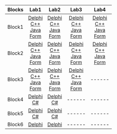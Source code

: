 <table>
    <thead>
        <tr>
            <th>Blocks</th>
            <th>Lab1</th>
            <th>Lab2</th>
            <th>Lab3</th>
            <th>Lab4</th>
        </tr>
    </thead>
    <tbody>
        <tr>
            <td align="center">Block1</td>
            <td align="center">
                <a href = "https://github.com/pavello06/OAiP/blob/master/Block1/Lab11/Delphi/Lab11.dpr">Delphi</a><br>
                <a href = "https://github.com/pavello06/OAiP/blob/master/Block1/Lab11/C%2B%2B/Lab11/Lab11.cpp">C++</a><br>
                <a href = "https://github.com/pavello06/OAiP/blob/master/Block1/Lab11/Java/Lab11/src/Main.java">Java</a><br>
                <a href = "https://github.com/pavello06/OAiP/blob/master/Forms/Lab11/Unit1.pas">Form</a>
            </td>
            <td align="center">
                <a href = "https://github.com/pavello06/OAiP/blob/master/Block1/Lab12/Delphi/Project2.dpr">Delphi</a><br>
                <a href = "https://github.com/pavello06/OAiP/blob/master/Block1/Lab12/C%2B%2B/Task/Task.cpp">C++</a><br>
                <a href = "https://github.com/pavello06/OAiP/blob/master/Block1/Lab12/Java/task/src/Main.java">Java</a><br>
                <a href = "https://github.com/pavello06/OAiP/blob/master/Forms/Lab12/Unit1.pas">Form</a>
            </td>
            <td align="center">
                <a href = "https://github.com/pavello06/OAiP/blob/master/Block1/Lab13/Delphi/Project3.dpr">Delphi</a><br>
                <a href = "https://github.com/pavello06/OAiP/blob/master/Block1/Lab13/C%2B%2B/Task/Task.cpp">C++</a><br>
                <a href = "https://github.com/pavello06/OAiP/tree/master/Block1/Lab13/Java/untitled/src/Main.java">Java</a><br>
                <a href = "https://github.com/pavello06/OAiP/blob/master/Forms/Lab13/Unit1.pas">Form</a>
            </td>
            <td align="center">
                <a href = "https://github.com/pavello06/OAiP/blob/master/Block1/Lab14/Delphi/Project4.dpr">Delphi</a><br>
                <a href = "https://github.com/pavello06/OAiP/blob/master/Block1/Lab14/C%2B%2B/Task/Task.cpp">C++</a><br>
                <a href = "https://github.com/pavello06/OAiP/tree/master/Block1/Lab14/Java/untitled/src/Main.java">Java</a><br>
                <a href = "https://github.com/pavello06/OAiP/blob/master/Forms/Lab14/Unit1.pas">Form</a>
            </td>
        </tr>
        <tr>
            <td align="center">Block2</td>
            <td align="center">
                <a href = "https://github.com/pavello06/OAiP/blob/master/Block2/Lab21/Delphi/Lab21.dpr">Delphi</a><br>
                <a href = "https://github.com/pavello06/OAiP/blob/master/Block2/Lab21/C%2B%2B/Lab21/Lab21.cpp">C++</a><br>
                <a href = "https://github.com/pavello06/OAiP/blob/master/Block2/Lab21/Java/Lab21/src/Main.java">Java</a><br>
                <a href = "https://github.com/pavello06/OAiP/blob/master/Forms/Lab21/Unit1.pas">Form</a>
            </td>
            <td align="center">
                <a href = "https://github.com/pavello06/OAiP/blob/master/Block2/Lab22/Delphi/Lab22.dpr">Delphi</a><br>
                <a href = "https://github.com/pavello06/OAiP/blob/master/Block2/Lab22/C%2B%2B/Lab22/Lab22.cpp">C++</a><br>
                <a href = "https://github.com/pavello06/OAiP/blob/master/Block2/Lab22/Java/Lab22/src/Main.java">Java</a><br>
                <a href = "https://github.com/pavello06/OAiP/blob/master/Forms/Lab22/Unit1.pas">Form</a>
            </td>
            <td align="center">
                <a href = "https://github.com/pavello06/OAiP/blob/master/Block2/Lab23/Delphi/Lab23.dpr">Delphi</a><br>
                <a href = "https://github.com/pavello06/OAiP/blob/master/Block2/Lab23/C%2B%2B/Lab23/Lab23.cpp">C++</a><br>
                <a href = "https://github.com/pavello06/OAiP/blob/master/Block2/Lab23/Java/Lab23/src/Main.java">Java</a><br>
                <a href = "https://github.com/pavello06/OAiP/blob/master/Forms/Lab23/Unit1.pas">Form</a>
            </td>
            <td align="center">
                <a href = "https://github.com/pavello06/OAiP/blob/master/Block2/Lab24/Delphi/Lab24.dpr">Delphi</a><br>
                <a href = "https://github.com/pavello06/OAiP/blob/master/Block2/Lab23/C%2B%2B/Lab23/Lab23.cpp">C++</a><br>
                <a href = "https://github.com/pavello06/OAiP/blob/master/Block2/Lab24/Java/Lab24/src/Main.java">Java</a><br>
                <a href = "https://github.com/pavello06/OAiP/blob/master/Forms/Lab24/Unit1.pas">Form</a>
            </td>
        </tr>
        <tr>
            <td align="center">Block3</td>
            <td align="center">
                <a href = "https://github.com/pavello06/OAiP/blob/master/Block3/Lab31/Delphi/Lab31.dpr">Delphi</a><br>
                <a href = "https://github.com/pavello06/OAiP/blob/master/Block3/Lab31/C%2B%2B/Lab31/Lab31.cpp">C++</a><br>
                <a href = "https://github.com/pavello06/OAiP/blob/master/Block3/Lab31/Java/Lab31/src/Main.java">Java</a><br>
                <a href = "https://github.com/pavello06/OAiP/blob/master/Forms/Lab31/Unit1.pas">Form</a>
            </td>
            <td align="center">
                <a href = "https://github.com/pavello06/OAiP/blob/master/Block3/Lab32/Delphi/Lab32.dpr">Delphi</a><br>
                <a href = "https://github.com/pavello06/OAiP/blob/master/Block3/Lab32/C%2B%2B/Lab32/Lab32.cpp">C++</a><br>
                <a href = "https://github.com/pavello06/OAiP/blob/master/Block3/Lab32/Java/Lab32/src/Main.java">Java</a><br>
                <a href = "https://github.com/pavello06/OAiP/blob/master/Forms/Lab32/Unit1.pas">Form</a>
            </td>
            <td align="center">
                <a href = "https://github.com/pavello06/OAiP/blob/master/Block3/Lab33/Delphi/Lab33.dpr">Delphi</a><br>
                <a href = "https://github.com/pavello06/OAiP/blob/master/Block3/Lab33/C%2B%2B/Lab33/Lab33.cpp">C++</a><br>
                <a href = "https://github.com/pavello06/OAiP/blob/master/Block3/Lab33/Java/Lab33/src/Main.java">Java</a><br>
                <a href = "https://github.com/pavello06/OAiP/blob/master/Forms/Lab33/Unit1.pas">Form</a>
            </td>
            <td align="center">------</td>
        </tr>
        <tr>
            <td align="center">Block4</td>
            <td align="center">
                <a href = "https://github.com/pavello06/OAiP/blob/master/Block4/Lab41/Delphi/MainUnit.pas">Delphi</a><br>
                <a href = "https://github.com/pavello06/OAiP/blob/master/Block4/Lab41/C%23/Lab41/Program.cs">C#</a><br>
            </td>
            <td align="center">
                <a href = "https://github.com/pavello06/OAiP/blob/master/Block4/Lab42/Delphi/MainUnit.pas">Delphi</a><br>
                <a href = "https://github.com/pavello06/OAiP/blob/master/Block4/Lab42/C%23/Lab42/Program.cs">C#</a><br>
            </td>
            <td align="center">------</td>
            <td align="center">------</td>
        </tr>
        <tr>
            <td align="center">Block5</td>
            <td align="center">
                <a href = "https://github.com/pavello06/OAiP/blob/master/Block5/Lab51/Delphi/MainUnit.pas">Delphi</a><br>
                <a href = "https://github.com/pavello06/OAiP/blob/master/Block5/Lab51/C%23/Lab51/Program.cs">C#</a><br>
            </td>
            <td align="center">
                <a href = "https://github.com/pavello06/OAiP/blob/master/Block5/Lab52/Delphi/MainUnit.pas">Delphi</a><br>
                <a href = "https://github.com/pavello06/OAiP/blob/master/Block5/Lab52/C%23/Lab52/Program.cs">C#</a><br>
            </td>
            <td align="center">------</td>
            <td align="center">------</td>
        </tr>
        <tr>
            <td align="center">Block6</td>
            <td align="center">
                <a href = "https://github.com/pavello06/OAiP/blob/master/Block6/Lab61/Delphi/MainUnit.pas">Delphi</a><br>
            </td>
            <td align="center">
                <a href = "https://github.com/pavello06/OAiP/blob/master/Block6/Lab62/Delphi/MainUnit.pas">Delphi</a><br>
            </td>
            <td align="center">------</td>
            <td align="center">------</td>
        </tr>
    </tbody>
</table>
